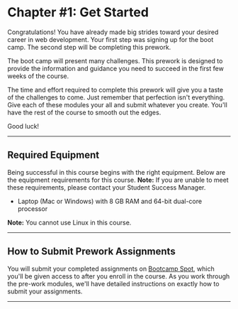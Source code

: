 # Chapter \#1: Get Started

Congratulations! You have already made big strides toward your desired career in web development. Your first step was signing up for the boot camp. The second step will be completing this prework.

The boot camp will present many challenges. This prework is designed to provide the information and guidance you need to succeed in the first few weeks of the course.

The time and effort required to complete this prework will give you a taste of the challenges to come. Just remember that perfection isn't everything. Give each of these modules your all and submit whatever you create. You'll have the rest of the course to smooth out the edges.

Good luck!

---

## Required Equipment

Being successful in this course begins with the right equipment. Below are the equipment requirements for this course. **Note:** If you are unable to meet these requirements, please contact your Student Success Manager.

* Laptop (Mac or Windows) with 8 GB RAM and 64-bit dual-core processor

**Note:** You cannot use Linux in this course.

---

## How to Submit Prework Assignments

You will submit your completed assignments on [Bootcamp Spot](https://www.bootcampspot.com/login), which you'll be given access to after you enroll in the course. As you work through the pre-work modules, we'll have detailed instructions on exactly how to submit your assignments.

---
